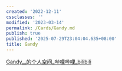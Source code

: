 ```yaml
---
created: '2022-12-11'
cssclasses: ''
modified: '2023-03-14'
permalink: /Cards/Gandy.md
publish: true
published: '2025-07-29T23:04:04.635+08:00'
title: Gandy
---
```

[Gandy__的个人空间_哔哩哔哩_bilibili](https://space.bilibili.com/378067652/?spm_id_from=333.999.0.0)